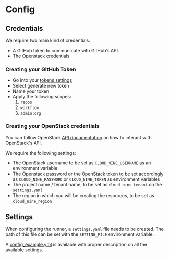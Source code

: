 # Config

## Credentials

We require two main kind of credentials:
* A GitHub token to communicate with GitHub's API.
* The Openstack credentials


### Creating your GitHub Token

* Go into your [tokens settings](https://github.com/settings/tokens)
* Select generate new token
* Name your token
* Apply the following scopes:
  1. `repos`
  1. `workflow`
  1. `admin:org`

### Creating your OpenStack credentials

You can follow OpenStack [API documentation] on how to interact with OpenStack's API.

We require the following settings:
* The OpenStack username to be set as `CLOUD_NINE_USERNAME` as an environment variable
* The Openstack password or the OpenStack token to be set accordingly
as `CLOUD_NINE_PASSWORD` or `CLOUD_NINE_TOKEN` as environment variables
* The project name / tenant name, to be set as `cloud_nine_tenant` on the `settings.yaml`
* The region in which you will be creating the resources, to be set as `cloud_nine_region`


[API documentation]: https://docs.openstack.org/api-quick-start/api-quick-start.html


## Settings

When configuring the runner, a `settings.yaml` file needs to be created. The path of this file can be set with the `SETTING_FILE` environment variable.

A [config_example.yml](../config_example.yml) is available with proper description on all the available settings.

